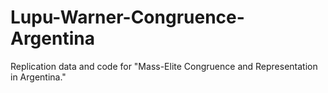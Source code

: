 # Lupu-Warner-Congruence-Argentina
Replication data and code for "Mass-Elite Congruence and Representation in Argentina."